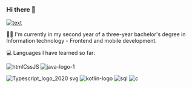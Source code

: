 ### Hi there 👋
[![text](https://img.shields.io/badge/LinkedIn-0077B5?style=for-the-badge&logo=linkedin&logoColor=white)](https://www.linkedin.com/in/karima-thingvold-6a027923b)

👩‍🎓 I'm currently in my second year of a three-year bachelor's degree in Information technology - Frontend and mobile development.

💻 Languages I have learned so far:

![htmlCssJS](https://github.com/kath0809/kath0809/assets/114475257/cfbf7252-6c53-4023-a2f5-0f70dca11516) ![java-logo-1](https://github.com/kath0809/kath0809/assets/114475257/ef733103-3abc-4423-95fb-af57d31e46a2)

![Typescript_logo_2020 svg](https://github.com/kath0809/kath0809/assets/114475257/aa86a52b-5568-481d-ac98-7b8c18e88295)  ![kotlin-logo](https://github.com/kath0809/kath0809/assets/114475257/a4841266-37c7-46ed-acb7-41b4e9dd280f) ![sql](https://github.com/kath0809/kath0809/assets/114475257/6c8237b4-89c3-4fdc-87b9-8513aed9097d) ![c](https://github.com/kath0809/kath0809/assets/114475257/a05e7291-8f09-4701-9443-479b4e3e7fe8)











<!--
**kath0809/kath0809** is a ✨ _special_ ✨ repository because its `README.md` (this file) appears on your GitHub profile.

Here are some ideas to get you started:

- 🔭 I’m currently working on ...
- 🌱 I’m currently learning ...
- 👯 I’m looking to collaborate on ...
- 🤔 I’m looking for help with ...
- 💬 Ask me about ...
- 📫 How to reach me: ...
- 😄 Pronouns: ...
- ⚡ Fun fact: ...
-->
